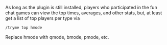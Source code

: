 As long as the plugin is still installed, players who participated in the fun chat games can view the top times, averages, and other stats, but, at least get a list of top players per type via

```
/tryme top hmode
```
Replace hmode with qmode, bmode, pmode, etc.